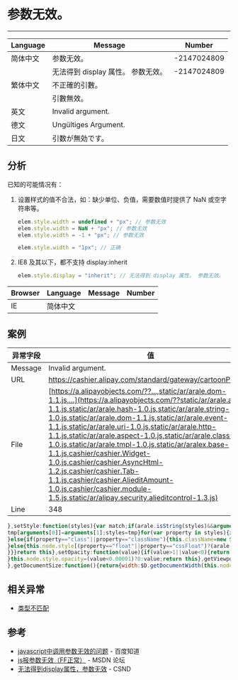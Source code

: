 
# 参数无效。

----

| Language | Message                            | Number      |
|----------|------------------------------------|-------------|
| 简体中文 | 参数无效。                         | -2147024809 |
|          | 无法得到 display 属性。 参数无效。 | -2147024809 |
| 繁体中文 | 不正確的引數。                     |             |
|          | 引數無效。                         |             |
| 英文     | Invalid argument.                  |             |
| 德文     | Ungültiges Argument.              |             |
| 日文     | 引数が無効です。                   |             |

## 分析

已知的可能情况有：

1. 设置样式的值不合法，如：缺少单位、负值，需要数值时提供了 NaN 或空字符串等。

    ```javascript
    elem.style.width = undefined + "px"; // 参数无效
    elem.style.width = NaN + "px"; // 参数无效
    elem.style.width = -1 + "px"; // 参数无效

    elem.style.width = "1px"; // 正确
    ```

2. IE8 及其以下，都不支持 display:inherit

    ```javascript
    elem.style.display = "inherit"; // 无法得到 display 属性。 参数无效。
    ```

| Browser | Language | Message | Number |
|---------|----------|---------|--------|
| IE      | 简体中文 |         |        |


## 案例

| 异常字段 | 值                                                                                                                                                                                                                                                                                                                                                                                                                                                                                                                                                                                                                                       |
|----------|------------------------------------------------------------------------------------------------------------------------------------------------------------------------------------------------------------------------------------------------------------------------------------------------------------------------------------------------------------------------------------------------------------------------------------------------------------------------------------------------------------------------------------------------------------------------------------------------------------------------------------------|
| Message  | Invalid argument.                                                                                                                                                                                                                                                                                                                                                                                                                                                                                                                                                                                                                        |
| URL      | https://cashier.alipay.com/standard/gateway/cartoonPay.htm                                                                                                                                                                                                                                                                                                                                                                                                                                                                                                                                                                               |
| File     | [https://a.alipayobjects.com/??...,static/ar/arale.dom-1.1.js,...](https://a.alipayobjects.com/??static/ar/arale.array-1.1.js,static/ar/arale.hash-1.0.js,static/ar/arale.string-1.0.js,static/ar/arale.dom-1.1.js,static/ar/arale.event-1.1.js,static/ar/arale.uri-1.0.js,static/ar/arale.http-1.1.js,static/ar/arale.aspect-1.0.js,static/ar/arale.class-1.0.js,static/ar/arale.tmpl-1.0.js,static/ar/aralex.base-1.1.js,cashier/cashier.Widget-1.0.js,cashier/cashier.AsyncHtml-1.2.js,cashier/cashier.Tab-1.1.js,cashier/cashier.AlieditAmount-1.0.js,cashier/cashier.module-1.5.js,static/ar/alipay.security.alieditcontrol-1.3.js) |
| Line     | 348                                                                                                                                                                                                                                                                                                                                                                                                                                                                                                                                                                                                                                      |

<!-- start-line=345; -->
```javascript
},setStyle:function(styles){var match;if(arale.isString(styles)&&arguments.length==2){var tmp={};
tmp[arguments[0]]=arguments[1];styles=tmp}for(var property in styles){if(property=="opacity"){this.setOpacity(styles[property])
}else{if(property=="class"||property=="className"){this.className=new String(property)
}else{this.node.style[(property=="float"||property=="cssFloat")?(arale.isUndefined(this.node.style.styleFloat)?"cssFloat":"styleFloat"):property]=styles[property]
}}}return this},setOpacity:function(value){if(value>1||value<0){return this}if(arale.isIE()&&Number(arale.browser.ver())<9){this.node.style.filter="alpha(opacity="+value*100+")"
}this.node.style.opacity=(value<0.00001)?0:value;return this},getViewportSize:function(){return{width:$D.getViewportWidth(this.node),height:$D.getViewportHeight(this.node)}
},getDocumentSize:function(){return{width:$D.getDocumentWidth(this.node),height:$D.getDocumentHeight(this.node)}
```


## 相关异常

* [类型不匹配](type-mismatch.md)

## 参考

* [javascript中调用参数无效的问题](http://zhidao.baidu.com/question/95863139) - 百度知道
* [js报参数无效（FF正常）](http://social.msdn.microsoft.com/Forums/zh-CN/295/thread/882a7815-7e48-4d51-94f7-e2daeb662a68/) - MSDN 论坛
* [无法得到display属性，参数无效](http://topic.csdn.net/u/20100427/19/d6b26d77-e804-42fb-9522-04e77509adc1.html) - CSND

